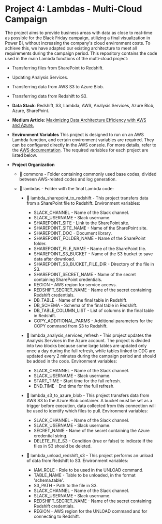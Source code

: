 # Project 4: Lambdas - Multi-Cloud Campaign

The project aims to provide business areas with data as close to real-time as possible for the Black Friday campaign, utilizing a final visualization in Power BI, without increasing the company's cloud environment costs. To achieve this, we have adapted our existing architecture to meet all requirements during the campaign period. This repository contains the code used in the main Lambda functions of the multi-cloud project:
  - Transferring files from SharePoint to Redshift.
  - Updating Analysis Services.
  - Transferring data from AWS S3 to Azure Blob.
  - Transferring data from Redshift to S3.

- **Data Stack**: Redshift, S3, Lambda, AWS, Analysis Services, Azure Blob, Azure, SharePoint.

- **Medium Article**: [Maximizing Data Architecture Efficiency with AWS and Azure.](https://medium.com/@alice_thomaz/146395ca42b3)

- **Environment Variables**
This project is designed to run on an AWS Lambda function, and certain environment variables are required. They can be configured directly in the AWS console. For more details, refer to the [AWS documentation](https://docs.aws.amazon.com/lambda/latest/dg/configuration-envvars.html).
The required variables for each project are listed below.

- **Project Organization**
  - :file_folder: commons - Folder containing commonly used base codes, divided between AWS-related codes and log generation.
  - :file_folder: lambdas - Folder with the final Lambda code:

    - :file_folder: lambda_sharepoint_to_redshift - This project transfers data from a SharePoint file to Redshift.
    Environment variables:
      + SLACK_CHANNEL - Name of the Slack channel.
      + SLACK_USERNAME - Slack username.
      + SHAREPOINT_SITE - Link to the SharePoint site.
      + SHAREPOINT_SITE_NAME - Name of the SharePoint site.
      + SHAREPOINT_DOC - Document library.
      + SHAREPOINT_FOLDER_NAME - Name of the SharePoint folder.
      + SHAREPOINT_FILE_NAME - Name of the SharePoint file.
      + SHAREPOINT_S3_BUCKET - Name of the S3 bucket to save data after download.
      + SHAREPOINT_S3_BUCKET_FILE_DIR - Directory of the file in S3.
      + SHAREPOINT_SECRET_NAME - Name of the secret containing SharePoint credentials.
      + REGION - AWS region for service access.
      + REDSHIFT_SECRET_NAME - Name of the secret containing Redshift credentials.
      + DB_TABLE - Name of the final table in Redshift.
      + DB_SCHEMA - Schema of the final table in Redshift.
      + DB_TABLE_COLUMN_LIST - List of columns in the final table in Redshift.
      + COPY_ADDITIONAL_PARMS - Additional parameters for the COPY command from S3 to Redshift.

    - :page_facing_up: lambda_analysis_services_refresh - This project updates the Analysis Services in the Azure account. The project is divided into two blocks because some large tables are updated only once a day during the full refresh, while tables linked to CDC are updated every 2 minutes during the campaign period and should be added in the code.
    Environment variables:
      + SLACK_CHANNEL - Name of the Slack channel.
      + SLACK_USERNAME - Slack username.
      + START_TIME - Start time for the full refresh.
      + END_TIME - End time for the full refresh.

    - :page_facing_up: lambda_s3_to_azure_blob - This project transfers data from AWS S3 to the Azure Blob container. A bucket must be set as a trigger before execution, data collected from this connection will be used to identify which files to pull.
    Environment variables:
      + SLACK_CHANNEL - Name of the Slack channel.
      + SLACK_USERNAME - Slack username.
      + SECRET_NAME - Name of the secret containing the Azure credential string.
      + DELETE_FILE_S3 - Condition (true or false) to indicate if the files in S3 should be deleted.

    - :page_facing_up: lambda_unload_redshift_s3 - This project performs an unload of data from Redshift to S3.
    Environment variables:
      + IAM_ROLE - Role to be used in the UNLOAD command.
      + TABLE_NAME - Table to be unloaded, in the format 'schema.table'.
      + S3_PATH - Path to the file in S3.
      + SLACK_CHANNEL - Name of the Slack channel.
      + SLACK_USERNAME - Slack username.
      + REDSHIFT_SECRET_NAME - Name of the secret containing Redshift credentials.
      + REGION - AWS region for the UNLOAD command and for connecting to Redshift.